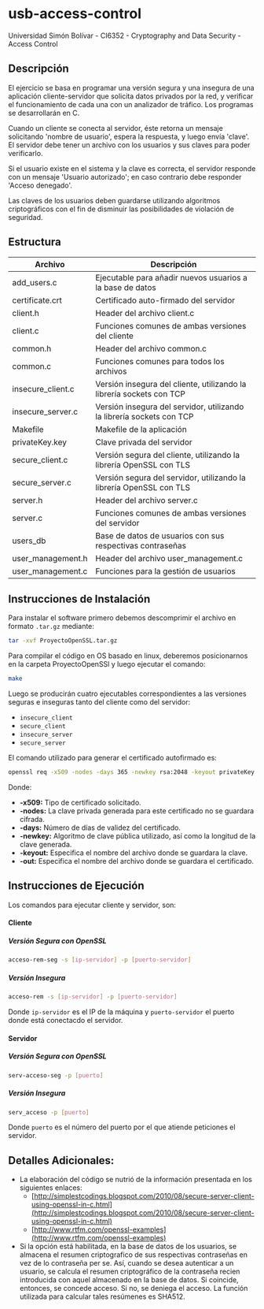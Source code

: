# usb-access-control
Universidad Simón Bolívar - CI6352 - Cryptography and Data Security - Access Control

## Descripción

El ejercicio se basa en programar una versión segura y una insegura de una aplicación cliente-servidor que solicita datos privados por la red, y verificar el funcionamiento de cada una con un analizador de tráfico. Los programas se desarrollarán en C.

Cuando un cliente se conecta al servidor, éste retorna un mensaje solicitando 'nombre de usuario', espera la respuesta, y luego envía 'clave'. El servidor debe tener un archivo con los usuarios y sus claves para poder verificarlo.
	
Si el usuario existe en el sistema y la clave es correcta, el servidor responde con un mensaje 'Usuario autorizado'; en caso contrario debe responder 'Acceso denegado'.

Las claves de los usuarios deben guardarse utilizando algoritmos criptográficos con el fin de disminuir las posibilidades de violación de seguridad.

## Estructura

| Archivo           | Descripción                                                           |
|-------------------|-----------------------------------------------------------------------|
| add_users.c       | Ejecutable para añadir nuevos usuarios a la base de datos             |
| certificate.crt   | Certificado auto-firmado del servidor                                 |
| client.h          | Header del archivo client.c                                           |
| client.c          | Funciones comunes de ambas versiones del cliente                      |
| common.h          | Header del archivo common.c                                           |
| common.c          | Funciones comunes para todos los archivos                             |
| insecure_client.c | Versión insegura del cliente, utilizando la librería sockets con TCP  |
| insecure_server.c | Versión insegura del servidor, utilizando la librería sockets con TCP |
| Makefile          | Makefile de la aplicación                                             |
| privateKey.key    | Clave privada del servidor                                            |
| secure_client.c   | Versión segura del cliente, utilizando la librería OpenSSL con TLS    |
| secure_server.c   | Versión segura del servidor, utilizando la librería OpenSSL con TLS   |
| server.h          | Header del archivo server.c                                           |
| server.c          | Funciones comunes de ambas versiones del servidor                     |
| users_db          | Base de datos de usuarios con sus respectivas contraseñas             |
| user_management.h | Header del archivo user_management.c                                  |
| user_management.c | Funciones para la gestión de usuarios                                 |

## Instrucciones de Instalación

Para instalar el software primero debemos descomprimir el archivo en formato `.tar.gz` mediante:

```bash
tar -xvf ProyectoOpenSSL.tar.gz
```

Para compilar el código en OS basado en linux, deberemos posicionarnos en la carpeta ProyectoOpenSSl y luego ejecutar el comando:

```bash
make
```

Luego se producirán cuatro ejecutables correspondientes a las versiones seguras e inseguras tanto del cliente como del servidor:

* `insecure_client`
* `secure_client`
* `insecure_server`
* `secure_server`

El comando utilizado para generar el certificado autofirmado es:

```bash
openssl req -x509 -nodes -days 365 -newkey rsa:2048 -keyout privateKey.key -out certificate.crt
```

Donde:
* **-x509:** Tipo de certificado solicitado.
* **-nodes:** La clave privada generada para este certificado no se guardara cifrada.
* **-days:** Número de días de validez del certificado.
* **-newkey:** Algoritmo de clave pública utilizado, así como la longitud de la clave generada.
* **-keyout:** Especifica el nombre del archivo donde se guardara la clave.
* **-out:** Especifica el nombre del archivo donde se guardara el certificado.

## Instrucciones de Ejecución

Los comandos para ejecutar cliente y servidor, son:

#### Cliente

##### Versión Segura con OpenSSL

```bash
acceso-rem-seg -s [ip-servidor] -p [puerto-servidor]
```

##### Versión Insegura

```bash
acceso-rem -s [ip-servidor] -p [puerto-servidor]
```

Donde `ip-servidor` es el IP de la máquina y `puerto-servidor` el puerto donde está conectacdo el servidor.

#### Servidor

##### Versión Segura con OpenSSL

```bash
serv-acceso-seg -p [puerto]
```

##### Versión Insegura

```bash
serv_acceso -p [puerto]
```

Donde `puerto` es el número del puerto por el que atiende peticiones el servidor.

## Detalles Adicionales:

* La elaboración del código se nutrió de la información presentada en los siguientes enlaces:
  * [http://simplestcodings.blogspot.com/2010/08/secure-server-client-using-openssl-in-c.html](http://simplestcodings.blogspot.com/2010/08/secure-server-client-using-openssl-in-c.html)
  * [http://www.rtfm.com/openssl-examples](http://www.rtfm.com/openssl-examples)
* Si la opción está habilitada, en la base de datos de los usuarios, se almacena el resumen criptografico de sus respectivas contraseñas en vez de lo contraseña per se. Así, cuando se desea autenticar a un usuario, se calcula el resumen criptográfico de la contraseña recien introducida con aquel almacenado en la base de datos. Si coincide, entonces, se concede acceso. Si no, se deniega el acceso. La función utilizada para calcular tales resúmenes es SHA512.
